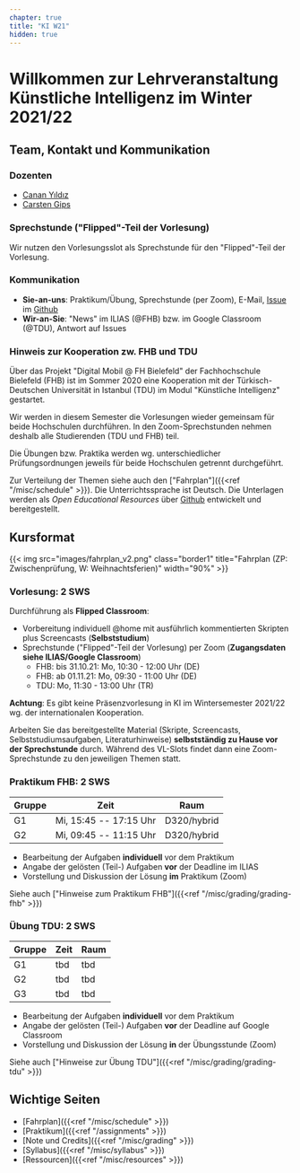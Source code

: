 ```yaml
---
chapter: true
title: "KI W21"
hidden: true
---
```



# Willkommen zur Lehrveranstaltung Künstliche Intelligenz im Winter 2021/22

## Team, Kontakt und Kommunikation

### Dozenten

-   [Canan Yıldız](mailto:canan.yildiz@tau.edu.tr)
-   [Carsten Gips](https://www.fh-bielefeld.de/minden/ueber-uns/personenverzeichnis/carsten-gips)

### Sprechstunde ("Flipped"-Teil der Vorlesung)

Wir nutzen den Vorlesungsslot als Sprechstunde für den "Flipped"-Teil der Vorlesung.

### Kommunikation

-   **Sie-an-uns**: Praktikum/Übung, Sprechstunde (per Zoom), E-Mail,
    [Issue](https://github.com/KI-Vorlesung/Lecture/issues/new/choose) im
    [Github](https://github.com/KI-Vorlesung/Lecture)
-   **Wir-an-Sie**: "News" im ILIAS (@FHB) bzw. im Google Classroom (@TDU), Antwort auf Issues

### Hinweis zur Kooperation zw. FHB und TDU

Über das Projekt "Digital Mobil @ FH Bielefeld" der Fachhochschule Bielefeld (FHB) ist im Sommer 2020
eine Kooperation mit der Türkisch-Deutschen Universität in Istanbul (TDU) im Modul "Künstliche
Intelligenz" gestartet.

Wir werden in diesem Semester die Vorlesungen wieder gemeinsam für beide Hochschulen durchführen.
In den Zoom-Sprechstunden nehmen deshalb alle Studierenden (TDU und FHB) teil.

Die Übungen bzw. Praktika werden wg. unterschiedlicher Prüfungsordnungen jeweils für beide
Hochschulen getrennt durchgeführt.

Zur Verteilung der Themen siehe auch den ["Fahrplan"]({{<ref "/misc/schedule" >}}). Die
Unterrichtssprache ist Deutsch. Die Unterlagen werden als *Open Educational Resources* über
[Github](https://github.com/KI-Vorlesung/Lecture) entwickelt und bereitgestellt.



## Kursformat

{{< img src="images/fahrplan_v2.png" class="border1" title="Fahrplan (ZP: Zwischenprüfung, W: Weihnachtsferien)" width="90%" >}}

### Vorlesung: 2 SWS

Durchführung als **Flipped Classroom**:
*   Vorbereitung individuell \@home mit ausführlich kommentierten Skripten plus Screencasts
    (**Selbststudium**)
*   Sprechstunde ("Flipped"-Teil der Vorlesung) per Zoom (**Zugangsdaten siehe ILIAS/Google Classroom**)
    *   FHB: bis 31.10.21: Mo, 10:30 - 12:00 Uhr (DE)
    *   FHB: ab 01.11.21: Mo, 09:30 - 11:00 Uhr (DE)
    *   TDU: Mo, 11:30 - 13:00 Uhr (TR)

**Achtung**: Es gibt keine Präsenzvorlesung in KI im Wintersemester 2021/22 wg. der internationalen Kooperation.

Arbeiten Sie das bereitgestellte Material (Skripte, Screencasts, Selbststudiumsaufgaben,
Literaturhinweise) **selbstständig zu Hause vor der Sprechstunde** durch. Während des
VL-Slots findet dann eine Zoom-Sprechstunde zu den jeweiligen Themen statt.

### Praktikum FHB: 2 SWS

| Gruppe | Zeit                   | Raum        |
|--------|------------------------|-------------|
| G1     | Mi, 15:45 -- 17:15 Uhr | D320/hybrid |
| G2     | Mi, 09:45 -- 11:15 Uhr | D320/hybrid |

-   Bearbeitung der Aufgaben **individuell** vor dem Praktikum
-   Angabe der gelösten (Teil-) Aufgaben **vor** der Deadline im ILIAS
-   Vorstellung und Diskussion der Lösung **im** Praktikum (Zoom)

Siehe auch ["Hinweise zum Praktikum FHB"]({{<ref "/misc/grading/grading-fhb" >}})

### Übung TDU: 2 SWS

| Gruppe | Zeit                   | Raum |
|--------|------------------------|------|
| G1     | tbd                    | tbd  |
| G2     | tbd                    | tbd  |
| G3     | tbd                    | tbd  |


-   Bearbeitung der Aufgaben **individuell** vor dem Praktikum
-   Angabe der gelösten (Teil-) Aufgaben **vor** der Deadline auf Google Classroom
-   Vorstellung und Diskussion der Lösung **in** der Übungsstunde (Zoom)

Siehe auch ["Hinweise zur Übung TDU"]({{<ref "/misc/grading/grading-tdu" >}})



## Wichtige Seiten

*   [Fahrplan]({{<ref "/misc/schedule" >}})
*   [Praktikum]({{<ref "/assignments" >}})
*   [Note und Credits]({{<ref "/misc/grading" >}})
*   [Syllabus]({{<ref "/misc/syllabus" >}})
*   [Ressourcen]({{<ref "/misc/resources" >}})
